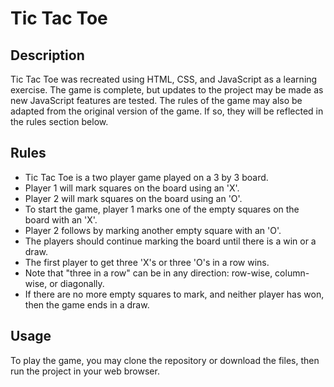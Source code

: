 # Tic Tac Toe

## Description
Tic Tac Toe was recreated using HTML, CSS, and JavaScript as a learning exercise. The game is complete, but updates to the project may be made as new JavaScript features are tested. The rules of the game may also be adapted from the original version of the game. If so, they will be reflected in the rules section below.

## Rules
- Tic Tac Toe is a two player game played on a 3 by 3 board.
- Player 1 will mark squares on the board using an 'X'.
- Player 2 will mark squares on the board using an 'O'.
- To start the game, player 1 marks one of the empty squares on the board with an 'X'.
- Player 2 follows by marking another empty square with an 'O'.
- The players should continue marking the board until there is a win or a draw.
- The first player to get three 'X's or three 'O's in a row wins.
- Note that "three in a row" can be in any direction: row-wise, column-wise, or diagonally.
- If there are no more empty squares to mark, and neither player has won, then the game ends in a draw.

## Usage
To play the game, you may clone the repository or download the files, then run the project in your web browser.
